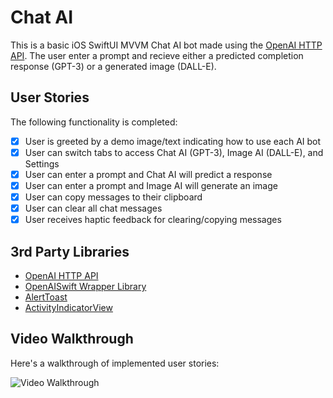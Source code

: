 # Chat AI

This is a basic iOS SwiftUI MVVM Chat AI bot made using the [OpenAI HTTP API](https://platform.openai.com/docs/api-reference). The user enter a prompt and recieve either a predicted completion response (GPT-3) or a generated image (DALL-E).

## User Stories

The following functionality is completed:

- [x] User is greeted by a demo image/text indicating how to use each AI bot
- [x] User can switch tabs to access Chat AI (GPT-3), Image AI (DALL-E), and Settings
- [x] User can enter a prompt and Chat AI will predict a response
- [x] User can enter a prompt and Image AI will generate an image
- [x] User can copy messages to their clipboard
- [x] User can clear all chat messages
- [x] User receives haptic feedback for clearing/copying messages

## 3rd Party Libraries
* [OpenAI HTTP API](https://platform.openai.com/docs/api-reference)
* [OpenAISwift Wrapper Library](https://github.com/adamrushy/OpenAISwift)
* [AlertToast](https://github.com/elai950/AlertToast)
* [ActivityIndicatorView](https://github.com/exyte/ActivityIndicatorView)

## Video Walkthrough

Here's a walkthrough of implemented user stories:

<img src='demo.gif' title='Video Walkthrough' width='' alt='Video Walkthrough' /><br>
